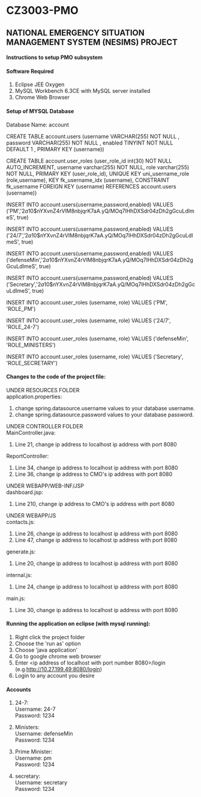 # CZ3003-PMO

## NATIONAL EMERGENCY SITUATION MANAGEMENT SYSTEM (NESIMS) PROJECT


#### Instructions to setup PMO subsystem

#### Software Required
1. Eclipse JEE Oxygen  
2. MySQL Workbench 6.3CE with MySQL server installed  
3. Chrome Web Browser


#### Setup of MYSQL Database 
Database Name: account  
  
CREATE  TABLE account.users (username VARCHAR(255) NOT NULL ,   password VARCHAR(255) NOT NULL ,   enabled TINYINT NOT NULL DEFAULT 1 ,   PRIMARY KEY (username))  

CREATE TABLE account.user_roles (user_role_id int(30) NOT NULL AUTO_INCREMENT,   username varchar(255) NOT NULL,   role varchar(255) NOT NULL,   PRIMARY KEY (user_role_id),   UNIQUE KEY uni_username_role (role,username),   KEY fk_username_idx (username),   CONSTRAINT fk_username FOREIGN KEY (username) REFERENCES account.users (username))  

INSERT INTO account.users(username,password,enabled) VALUES ('PM','$2a$10$nYXvnZ4rVlM8nbjqrK7aA.yQ/MOq7lHhDXSdr04zDh2gGcuLdImeS', true)  

INSERT INTO account.users(username,password,enabled) VALUES ('24/7','$2a$10$nYXvnZ4rVlM8nbjqrK7aA.yQ/MOq7lHhDXSdr04zDh2gGcuLdImeS', true)  

INSERT INTO account.users(username,password,enabled) VALUES ('defenseMin','$2a$10$nYXvnZ4rVlM8nbjqrK7aA.yQ/MOq7lHhDXSdr04zDh2gGcuLdImeS', true)  

INSERT INTO account.users(username,password,enabled) VALUES ('Secretary','$2a$10$nYXvnZ4rVlM8nbjqrK7aA.yQ/MOq7lHhDXSdr04zDh2gGcuLdImeS', true) 
 
INSERT INTO account.user_roles (username, role) VALUES ('PM', 'ROLE_PM')  

INSERT INTO account.user_roles (username, role) VALUES ('24/7', 'ROLE_24-7')  

INSERT INTO account.user_roles (username, role) VALUES ('defenseMin', 'ROLE_MINISTERS')  

INSERT INTO account.user_roles (username, role) VALUES ('Secretary', 'ROLE_SECRETARY')  
  
  
#### Changes to the code of the project file:  

UNDER RESOURCES FOLDER  
application.properties:
1. change spring.datasource.username values to your database username.  
2. change spring.datasource.password values to your database password.  



UNDER CONTROLLER FOLDER  
MainController.java:  
1. Line 21, change ip address to localhost ip address with port 8080   
  
ReportController:  
1. Line 34, change ip address to localhost ip address with port 8080   
2. Line 36, change ip address to CMO's ip address with port 8080   
  
  
UNDER WEBAPP/WEB-INF/JSP  
dashboard.jsp:  
1. Line 210, change ip address to CMO's ip address with port 8080   
  
  
  
UNDER WEBAPP/JS  
contacts.js:  
1. Line 26, change ip address to localhost ip address with port 8080   
2. Line 47, change ip address to localhost ip address with port 8080   
  
generate.js:  
1. Line 20, change ip address to localhost ip address with port 8080   
  
internal.js:  
1. Line 24, change ip address to localhost ip address with port 8080   
  
main.js:  
1. Line 30, change ip address to localhost ip address with port 8080   
  
  
  
  
#### Running the application on eclipse (with mysql running):  
1. Right click the project folder  
2. Choose the 'run as' option  
3. Choose 'java application'  
4. Go to google chrome web browser  
5. Enter <ip address of localhost with port number 8080>/login (e.g.http://10.27.199.49:8080/login)  
6. Login to any account you desire  


#### Accounts
1. 24-7:  
Username: 24-7  
Password:  1234  
  
2. Ministers:  
Username: defenseMin  
Password:  1234      
  
1. Prime Minister:  
Username: pm  
Password:  1234      
  
1. secretary:  
Username: secretary   
Password:  1234  
